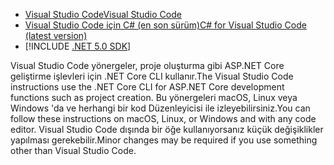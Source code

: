 * [<span data-ttu-id="6bd67-101">Visual Studio Code</span><span class="sxs-lookup"><span data-stu-id="6bd67-101">Visual Studio Code</span></span>](https://code.visualstudio.com/download)
* [<span data-ttu-id="6bd67-102">Visual Studio Code için C# (en son sürüm)</span><span class="sxs-lookup"><span data-stu-id="6bd67-102">C# for Visual Studio Code (latest version)</span></span>](https://marketplace.visualstudio.com/items?itemName=ms-dotnettools.csharp)
* [!INCLUDE [.NET 5.0 SDK](~/includes/5.0-SDK.md)]

<span data-ttu-id="6bd67-103">Visual Studio Code yönergeler, proje oluşturma gibi ASP.NET Core geliştirme işlevleri için .NET Core CLI kullanır.</span><span class="sxs-lookup"><span data-stu-id="6bd67-103">The Visual Studio Code instructions use the .NET Core CLI for ASP.NET Core development functions such as project creation.</span></span> <span data-ttu-id="6bd67-104">Bu yönergeleri macOS, Linux veya Windows 'da ve herhangi bir kod Düzenleyicisi ile izleyebilirsiniz.</span><span class="sxs-lookup"><span data-stu-id="6bd67-104">You can follow these instructions on macOS, Linux, or Windows and with any code editor.</span></span> <span data-ttu-id="6bd67-105">Visual Studio Code dışında bir öğe kullanıyorsanız küçük değişiklikler yapılması gerekebilir.</span><span class="sxs-lookup"><span data-stu-id="6bd67-105">Minor changes may be required if you use something other than Visual Studio Code.</span></span>
